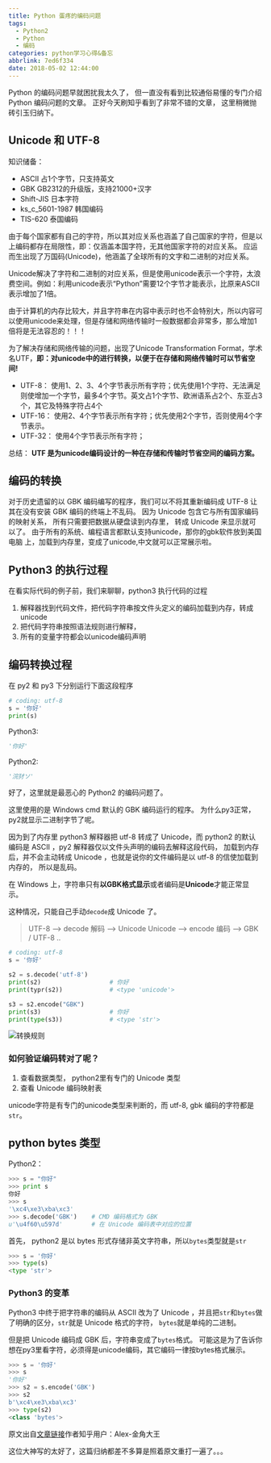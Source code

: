 ```yaml
---
title: Python 蛋疼的编码问题
tags:
  - Python2
  - Python
  - 编码
categories: python学习心得&备忘
abbrlink: 7ed6f334
date: 2018-05-02 12:44:00
---
```


Python 的编码问题早就困扰我太久了， 但一直没有看到比较通俗易懂的专门介绍 Python 编码问题的文章。 正好今天刷知乎看到了非常不错的文章， 这里稍微抛砖引玉归纳下。

## Unicode 和 UTF-8

知识储备：

- ASCII 占1个字节，只支持英文
- GBK GB2312的升级版，支持21000+汉字
- Shift-JIS 日本字符
- ks_c_5601-1987 韩国编码
- TIS-620 泰国编码

由于每个国家都有自己的字符，所以其对应关系也涵盖了自己国家的字符，但是以上编码都存在局限性，即：仅涵盖本国字符，无其他国家字符的对应关系。 应运而生出现了万国码(Unicode)，他涵盖了全球所有的文字和二进制的对应关系。

Unicode解决了字符和二进制的对应关系，但是使用unicode表示一个字符，太浪费空间。例如：利用unicode表示“Python”需要12个字节才能表示，比原来ASCII表示增加了1倍。

由于计算机的内存比较大，并且字符串在内容中表示时也不会特别大，所以内容可以使用unicode来处理，但是存储和网络传输时一般数据都会非常多，那么增加1倍将是无法容忍的！！！

为了解决存储和网络传输的问题，出现了Unicode Transformation Format，学术名UTF，**即：对unicode中的进行转换，以便于在存储和网络传输时可以节省空间!**

<!-- more -->

- UTF-8： 使用1、2、3、4个字节表示所有字符；优先使用1个字符、无法满足则使增加一个字节，最多4个字节。英文占1个字节、欧洲语系占2个、东亚占3个，其它及特殊字符占4个
- UTF-16： 使用2、4个字节表示所有字符；优先使用2个字节，否则使用4个字节表示。
- UTF-32： 使用4个字节表示所有字符；

总结： **UTF 是为unicode编码设计的一种在存储和传输时节省空间的编码方案。**

## 编码的转换

对于历史遗留的以 GBK 编码编写的程序，我们可以不将其重新编码成 UTF-8 让其在没有安装 GBK 编码的终端上不乱码。 因为 Unicode 包含它与所有国家编码的映射关系， 所有只需要把数据从硬盘读到内存里， 转成 Unicode 来显示就可以了。
由于所有的系统、编程语言都默认支持unicode，那你的gbk软件放到美国电脑 上，加载到内存里，变成了unicode,中文就可以正常展示啦。

## Python3 的执行过程

在看实际代码的例子前，我们来聊聊，python3 执行代码的过程

1. 解释器找到代码文件，把代码字符串按文件头定义的编码加载到内存，转成unicode
2. 把代码字符串按照语法规则进行解释，
3. 所有的变量字符都会以unicode编码声明


## 编码转换过程

在 py2 和 py3 下分别运行下面这段程序

```python
# coding: utf-8
s = '你好'
print(s)
```

Python3:
```python
'你好'
```

Python2:
```python
'浣犲ソ'
```

好了，这里就是最恶心的 Python2 的编码问题了。

这里使用的是 Windows cmd 默认的 GBK 编码运行的程序。 为什么py3正常，py2就显示二进制字节了呢。

因为到了内存里 python3 解释器把 utf-8 转成了 Unicode，而 python2 的默认编码是 ASCII ，py2 解释器仅以文件头声明的编码去解释这段代码， 加载到内存后，并不会主动转成 Unicode ，也就是说你的文件编码是以 utf-8 的信使加载到内存的， 所以是乱码。

在 Windows 上，字符串只有**以GBK格式显示**或者编码是**Unicode**才能正常显示。

这种情况，只能自己手动`decode`成 Unicode 了。

> UTF-8 --> decode 解码 --> Unicode
> Unicode --> encode 编码 --> GBK / UTF-8 ..

```python
# coding: utf-8
s = '你好'

s2 = s.decode('utf-8')
print(s2)                   # 你好
print(typr(s2))             # <type 'unicode'>

s3 = s2.encode("GBK")
print(s3)                   # 你好
print(type(s3))             # <type 'str'>
```

![转换规则](https://gvoidy-1251878576.cos.ap-chengdu.myqcloud.com/1.png)

### 如何验证编码转对了呢？

1. 查看数据类型， python2里有专门的 Unicode 类型
2. 查看 Unicode 编码映射表

unicode字符是有专门的unicode类型来判断的，而 utf-8, gbk 编码的字符都是`str`。

## python bytes 类型

Python2：
```python
>>> s = "你好"
>>> print s
你好
>>> s
'\xc4\xe3\xba\xc3'
>>> s.decode('GBK')    # CMD 编码格式为 GBK
u'\u4f60\u597d'        # 在 Unicode 编码表中对应的位置
```

首先， python2 是以 bytes 形式存储非英文字符串，所以`bytes`类型就是`str`

```python
>>> s = '你好'
>>> type(s)
<type 'str'>
```

### Python3 的变革

Python3 中终于把字符串的编码从 ASCII 改为了 Unicode ，并且把`str`和`bytes`做了明确的区分，`str`就是 Unicode 格式的字符， `bytes`就是单纯的二进制。

但是把 Unicode 编码成 GBK 后，字符串变成了`bytes`格式。 可能这是为了告诉你想在py3里看字符，必须得是unicode编码，其它编码一律按bytes格式展示。

```python
>>> s = '你好'
>>> s
'你好'
>>> s2 = s.encode('GBK')
>>> s2
b'\xc4\xe3\xba\xc3'
>>> type(s2)
<class 'bytes'>
```

原文出自[文章链接](https://www.zhihu.com/question/31833164/answer/381137073)作者知乎用户：Alex-金角大王

这位大神写的太好了，这篇归纳都差不多算是照着原文重打一遍了。。。
